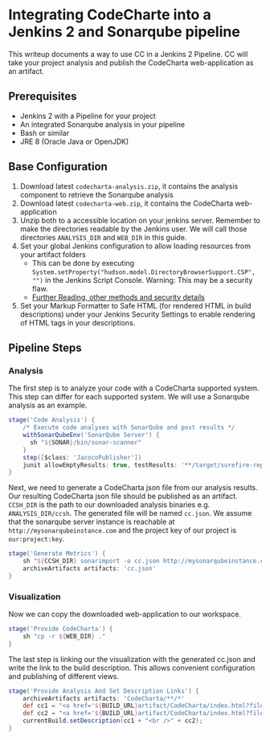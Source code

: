 # Integrating CodeCharte into a Jenkins 2 and Sonarqube pipeline

This writeup documents a way to use CC in a Jenkins 2 Pipeline. CC will take your project analysis and publish the CodeCharta web-application as an artifact.

## Prerequisites

* Jenkins 2 with a Pipeline for your project
* An integrated Sonarqube analysis in your pipeline
* Bash or similar
* JRE 8 (Oracle Java or OpenJDK)

## Base Configuration

1. Download latest `codecharta-analysis.zip`, it contains the analysis component to retrieve the Sonarqube analysis
2. Download latest `codecharta-web.zip`, it contains the CodeCharta web-application
3. Unzip both to a accessible location on your jenkins server. Remember to make the directories readable by the Jenkins user. We will call those directories `ANALYSIS_DIR` and `WEB_DIR` in this guide.
4. Set your global Jenkins configuration to allow loading resources from your artifact folders 
	* This can be done by executing `System.setProperty("hudson.model.DirectoryBrowserSupport.CSP", "")` in the Jenkins Script Console. Warning: This may be a security flaw. 
    * [Further Reading, other methods and security details](https://wiki.jenkins.io/display/JENKINS/Configuring+Content+Security+Policy)
5. Set your Markup Formatter to Safe HTML (for rendered HTML in build descriptions) under your Jenkins Security Settings to enable rendering of HTML tags in your descriptions.

## Pipeline Steps

### Analysis

The first step is to analyze your code with a CodeCharta supported system. This step can differ for each supported system. We will use a Sonarqube analysis as an example. 

```groovy
stage('Code Analysis') {
	/* Execute code analyses with SonarQube and post results */
	withSonarQubeEnv('SonarQube Server') {
	  sh "${SONAR}/bin/sonar-scanner"
	}
	step([$class: 'JacocoPublisher'])
	junit allowEmptyResults: true, testResults: '**/target/surefire-reports/*.xml'
}
```

Next, we need to generate a CodeCharta json file from our analysis results. Our resulting CodeCharta json file should be published as an artifact. 
`CCSH_DIR` is the path to our downloaded analysis binaries e.g. `ANALYSIS_DIR/ccsh`. The generated file will be named `cc.json`. We assume that the sonarqube server instance is 
reachable at `http://mysonarqubeinstance.com` and the project key of our project is `our:project:key`.

```groovy
stage('Generate Metrics') {
	sh "${CCSH_DIR} sonarimport -o cc.json http://mysonarqubeinstance.com our:project:key"
	archiveArtifacts artifacts: 'cc.json'
}
```

### Visualization

Now we can copy the downloaded web-application to our workspace.

```groovy
stage('Provide CodeCharta') {
	sh "cp -r ${WEB_DIR} ."
}
```

The last step is linking our the visualization with the generated cc.json and write the link to the build description. This allows convenient configuration and publishing of different views.

```groovy
stage('Provide Analysis And Set Description Links') {
	archiveArtifacts artifacts: 'CodeCharta/**/*'
	def cc1 = "<a href='${BUILD_URL}artifact/CodeCharta/index.html?file=../cc.json&areaMetric=complexity&heightMetric=ncloc&colorMetric=ncloc'>First view on cc.json</a>"
	def cc2 = "<a href='${BUILD_URL}artifact/CodeCharta/index.html?file=../cc.json&areaMetric=ncloc&heightMetric=complexity&colorMetric=complexity'>Second view on cc.json</a>"
	currentBuild.setDescription(cc1 + "<br />" + cc2);
}
```

